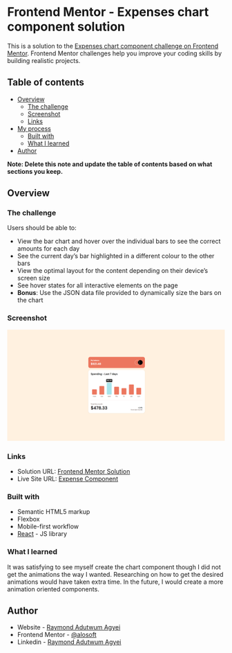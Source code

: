 # Frontend Mentor - Expenses chart component solution

This is a solution to the [Expenses chart component challenge on Frontend Mentor](https://www.frontendmentor.io/challenges/expenses-chart-component-e7yJBUdjwt). Frontend Mentor challenges help you improve your coding skills by building realistic projects. 

## Table of contents

- [Overview](#overview)
  - [The challenge](#the-challenge)
  - [Screenshot](#screenshot)
  - [Links](#links)
- [My process](#my-process)
  - [Built with](#built-with)
  - [What I learned](#what-i-learned)
- [Author](#author)

**Note: Delete this note and update the table of contents based on what sections you keep.**

## Overview

### The challenge

Users should be able to:

- View the bar chart and hover over the individual bars to see the correct amounts for each day
- See the current day’s bar highlighted in a different colour to the other bars
- View the optimal layout for the content depending on their device’s screen size
- See hover states for all interactive elements on the page
- **Bonus**: Use the JSON data file provided to dynamically size the bars on the chart

### Screenshot

![Screenshot](./public/chart.png)

### Links

- Solution URL: [Frontend Mentor Solution](https://www.frontendmentor.io/solutions/responsive-chart-component-with-react-flexbox-and-bem-EcvCM8MqKB)
- Live Site URL: [Expense Component](https://frontend-mentor-express-chart-component.vercel.app/)

### Built with

- Semantic HTML5 markup
- Flexbox
- Mobile-first workflow
- [React](https://reactjs.org/) - JS library


### What I learned

It was satisfying to see myself create the chart component though I did not get the animations the way I wanted. Researching on how to get the desired animations would have taken extra time. In the future, I would create a more animation oriented components.


## Author

- Website - [Raymond Adutwum Agyei](https://corps-ai.herokuapp.com)
- Frontend Mentor - [@alosoft](https://www.frontendmentor.io/profile/alosoft)
- Linkedin - [Raymond Adutwum Agyei](https://www.linkedin.com/in/raymond-adutwum-agyei-366929117/)